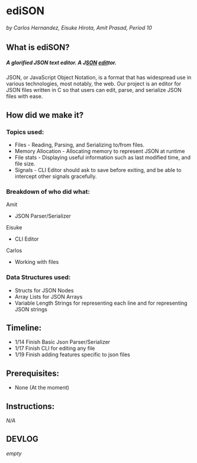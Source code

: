 # ediSON
###### *by Carlos Hernandez, Eisuke Hirota, Amit Prasad, Period 10*

## What is ediSON?
##### A glorified JSON text editor. A J<ins>SON</ins> <ins>edit</ins>tor.
JSON, or JavaScript Object Notation, is a format that has widespread use in various technologies, most notably, the web. Our project is an editor for JSON files written in C so that users can edit, parse, and serialize JSON files with ease.

## How did we make it?
### Topics used:
* Files - Reading, Parsing, and Serializing to/from files.
* Memory Allocation - Allocating memory to represent JSON at runtime
* File stats - Displaying useful information such as last modified time, and file size.
* Signals - CLI Editor should ask to save before exiting, and be able to intercept other signals gracefully.

### Breakdown of who did what:
Amit
* JSON Parser/Serializer  

Eisuke
* CLI Editor  

Carlos
* Working with files  

### Data Structures used:
* Structs for JSON Nodes
* Array Lists for JSON Arrays
* Variable Length Strings for representing each line and for representing JSON strings

## Timeline:
* 1/14 Finish Basic Json Parser/Serializer
* 1/17 Finish CLI for editing any file
* 1/19 Finish adding features specific to json files
## Prerequisites:
* None (At the moment)

## Instructions:
*N/A*

## DEVLOG
*empty*
